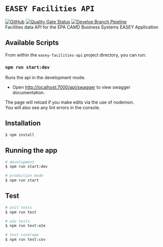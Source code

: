 # `EASEY Facilities API`
[![GitHub](https://img.shields.io/github/license/US-EPA-CAMD/easey-facilities-api)](https://github.com/US-EPA-CAMD/easey-facilities-api/blob/develop/LICENSE.md)
[![Quality Gate Status](https://sonarcloud.io/api/project_badges/measure?project=US-EPA-CAMD_easey-facilities-api&metric=alert_status)](https://sonarcloud.io/dashboard?id=US-EPA-CAMD_easey-facilities-api)
[![Develop Branch Pipeline](https://github.com/US-EPA-CAMD/easey-facilities-api/workflows/Develop%20Branch%20Pipeline/badge.svg)](https://github.com/US-EPA-CAMD/easey-facilities-api/actions)<br>
Facilities data API for the EPA CAMD Business Systems EASEY Application

## Available Scripts

From within the `easey-facilities-api` project directory, you can run:

### `npm run start:dev`

Runs the api in the development mode.<br />
* Open [http://localhost:7000/api/swagger](http://localhost:7000/api/swagger) to view swagger documentation.

The page will reload if you make edits via the use of nodemon.<br />
You will also see any lint errors in the console.

## Installation

```bash
$ npm install
```

## Running the app

```bash
# development
$ npm run start:dev

# production mode
$ npm run start
```

## Test

```bash
# unit tests
$ npm run test

# e2e tests
$ npm run test:e2e

# test coverage
$ npm run test:cov
```
